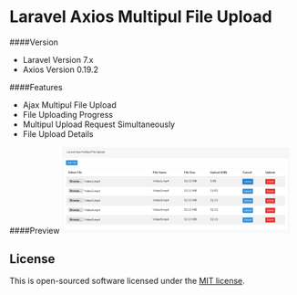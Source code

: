 # Laravel Axios Multipul File Upload

####Version
<ul>
<li>Laravel Version 7.x</li>
<li>Axios Version 0.19.2</li>
</ul>

####Features
<ul>
<li>Ajax Multipul File Upload</li>
<li>File Uploading Progress</li>
<li>Multipul Upload Request Simultaneously</li>
<li>File Upload Details</li>
</ul>

####Preview
<img width="400px" src="https://github.com/rupomsoft/Laravel-Axios-Multipul-File-Uploader/blob/master/Preview.png"/>

## License

This is open-sourced software licensed under the [MIT license](https://opensource.org/licenses/MIT).
